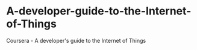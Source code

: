 # A-developer-guide-to-the-Internet-of-Things
Coursera - A developer's guide to the Internet of Things 

